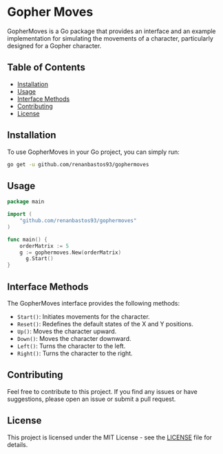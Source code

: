 # Gopher Moves

GopherMoves is a Go package that provides an interface and an example implementation for simulating the movements of a character, particularly designed for a Gopher character.

## Table of Contents

- [Installation](#installation)
- [Usage](#usage)
- [Interface Methods](#interface-methods)
- [Contributing](#contributing)
- [License](#license)

## Installation

To use GopherMoves in your Go project, you can simply run:

```bash
go get -u github.com/renanbastos93/gophermoves
```

## Usage

```go
package main

import (
	"github.com/renanbastos93/gophermoves"
)

func main() {
    orderMatrix := 5
    g := gophermoves.New(orderMatrix)
	  g.Start()
}
```

## Interface Methods

The GopherMoves interface provides the following methods:

- `Start()`: Initiates movements for the character.
- `Reset()`: Redefines the default states of the X and Y positions.
- `Up()`: Moves the character upward.
- `Down()`: Moves the character downward.
- `Left()`: Turns the character to the left.
- `Right()`: Turns the character to the right.


## Contributing

Feel free to contribute to this project. If you find any issues or have suggestions, please open an issue or submit a pull request.

## License

This project is licensed under the MIT License - see the [LICENSE](LICENSE) file for details.
